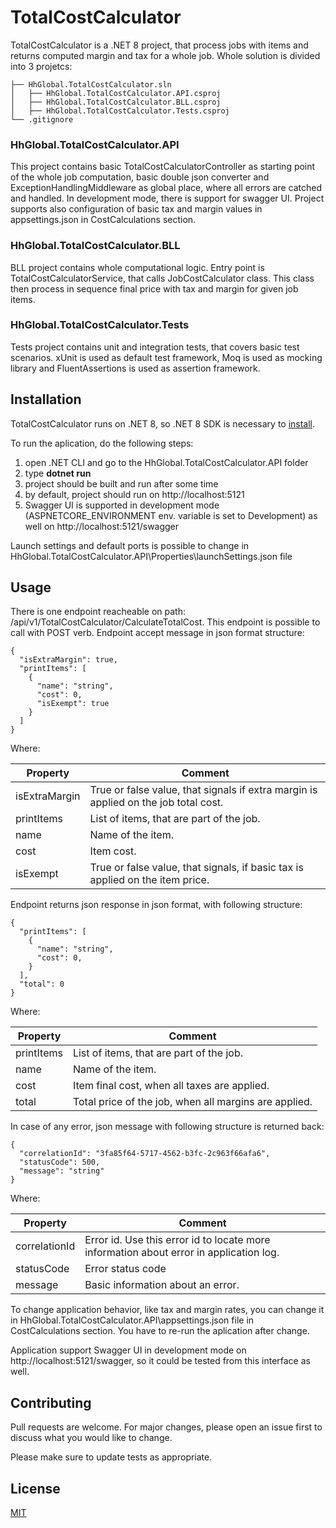 # TotalCostCalculator

TotalCostCalculator is a .NET 8 project, that process jobs with items and returns computed margin and tax for a whole job.
Whole solution is divided into 3 projetcs:
```
├── HhGlobal.TotalCostCalculator.sln
│   ├── HhGlobal.TotalCostCalculator.API.csproj
│   ├── HhGlobal.TotalCostCalculator.BLL.csproj
│   ├── HhGlobal.TotalCostCalculator.Tests.csproj
└── .gitignore
```
### HhGlobal.TotalCostCalculator.API

This project contains basic TotalCostCalculatorController as starting point of the whole job computation, basic double json converter and ExceptionHandlingMiddleware as global place, where all errors are catched and handled. In development mode, there is support for swagger UI. Project supports also configuration of basic tax and margin values in appsettings.json in CostCalculations section.

### HhGlobal.TotalCostCalculator.BLL

BLL project contains whole computational logic. Entry point is TotalCostCalculatorService, that calls JobCostCalculator class. 
This class then process in sequence final price with tax and margin for given job items.

### HhGlobal.TotalCostCalculator.Tests

Tests project contains unit and integration tests, that covers basic test scenarios. xUnit is used as default test framework, Moq is used as mocking library and FluentAssertions is used as assertion framework.

## Installation

TotalCostCalculator runs on .NET 8, so .NET 8 SDK is necessary to [install](https://dotnet.microsoft.com/en-us/download/dotnet/8.0).

To run the aplication, do the following steps:

1. open .NET CLI and go to the HhGlobal.TotalCostCalculator.API folder
2. type **dotnet run**
3. project should be built and run after some time
4. by default, project should run on http://localhost:5121
5. Swagger UI is supported in development mode (ASPNETCORE_ENVIRONMENT env. variable is set to Development) as well on http://localhost:5121/swagger

Launch settings and default ports is possible to change in HhGlobal.TotalCostCalculator.API\Properties\launchSettings.json file
## Usage

There is one endpoint reacheable on path: /api/v1/TotalCostCalculator/CalculateTotalCost. This endpoint is possible to call with POST verb. Endpoint accept message in json format structure:

```
{
  "isExtraMargin": true,
  "printItems": [
    {
      "name": "string",
      "cost": 0,
      "isExempt": true
    }
  ]
}
```
Where:

| Property    | Comment |
| --------  | ------- |
| isExtraMargin  | True or false value, that signals if extra margin is applied on the job total cost.    |
| printItems | List of items, that are part of the job.     |
| name    | Name of the item.    |
| cost    | Item cost.    |
| isExempt    | True or false value, that signals, if basic tax is applied on the item price.   |

Endpoint returns json response in json format, with following structure:

```
{
  "printItems": [
    {
      "name": "string",
      "cost": 0,
    }
  ],
  "total": 0
}
```
Where:

| Property    | Comment |
| --------  | ------- |
| printItems | List of items, that are part of the job.     |
| name    | Name of the item.    |
| cost    | Item final cost, when all taxes are applied.    |
| total    | Total price of the job, when all margins are applied.   |

In case of any error, json message with following structure is returned back:

```
{
  "correlationId": "3fa85f64-5717-4562-b3fc-2c963f66afa6",
  "statusCode": 500,
  "message": "string"
}
```
Where:

| Property    | Comment |
| --------  | ------- |
| correlationId | Error id. Use this error id to locate more information about error in application log.     |
| statusCode    | Error status code    |
| message    | Basic information about an error.    |

To change application behavior, like tax and margin rates, you can change it in HhGlobal.TotalCostCalculator.API\appsettings.json file in CostCalculations section. You have to re-run the aplication after change.

Application support Swagger UI in development mode on http://localhost:5121/swagger, so it could be tested from this interface as well.

## Contributing

Pull requests are welcome. For major changes, please open an issue first
to discuss what you would like to change.

Please make sure to update tests as appropriate.

## License

[MIT](https://choosealicense.com/licenses/mit/)
